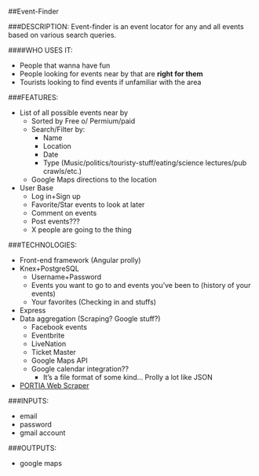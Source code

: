##Event-Finder

###DESCRIPTION:
Event-finder is an event locator for any and all events based on various search queries. 

####WHO USES IT:
+ People that wanna have fun
+ People looking for events near by that are __right for them__
+ Tourists looking to find events if unfamiliar with the area

###FEATURES: 
+ List of all possible events near by
	+ Sorted by Free o/ Permium/paid
	+ Search/Filter by:
		+ Name
		+ Location
		+ Date
		+ Type (Music/politics/touristy-stuff/eating/science lectures/pub crawls/etc.)
	+ Google Maps directions to the location
+ User Base
	+ Log in+Sign up
	+ Favorite/Star events to look at later
	+ Comment on events
	+ Post events???
	+ X people are going to the thing


###TECHNOLOGIES:
+ Front-end framework (Angular prolly)
+ Knex+PostgreSQL
	+ Username+Password
	+ Events you want to go to and events you’ve been to (history of your events)
	+ Your favorites (Checking in and stuffs)
+ Express
+ Data aggregation (Scraping? Google stuff?)
	+ Facebook events
	+ Eventbrite
	+ LiveNation
	+ Ticket Master
	+ Google Maps API 
	+ Google calendar integration??
		+ It’s a file format of some kind... Prolly a lot like JSON
 + [PORTIA Web Scraper](http://scrapinghub.com/portia/)

###INPUTS:
+ email
+ password
+ gmail account

###OUTPUTS:
+ google maps
